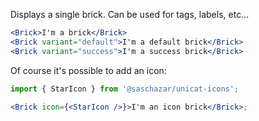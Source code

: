 Displays a single brick. Can be used for tags, labels, etc...

```jsx
<Brick>I'm a brick</Brick>
<Brick variant="default">I'm a default brick</Brick>
<Brick variant="success">I'm a success brick</Brick>
```

Of course it's possible to add an icon:

```jsx
import { StarIcon } from '@saschazar/unicat-icons';

<Brick icon={<StarIcon />}>I'm an icon brick</Brick>;
```
